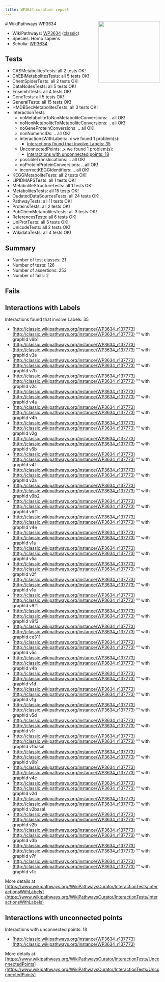 ```yaml
---
title: WP3634 curation report
---
```


<img style="float: right; width: 200px" src="https://upload.wikimedia.org/wikipedia/commons/thumb/8/83/Wplogo_with_text_500.png/640px-Wplogo_with_text_500.png" />
# WikiPathways WP3634

* WikiPathways: [WP3634](https://wikipathways.org/pathways/WP3634) ([classic](https://classic.wikipathways.org/instance/WP3634))
* Species: Homo sapiens
* Scholia: [WP3634](https://scholia.toolforge.org/wikipathways/WP3634)
## Tests
* CASMetabolitesTests: all 2 tests OK!
* ChEBIMetabolitesTests: all 5 tests OK!
* ChemSpiderTests: all 2 tests OK!
* DataNodesTests: all 5 tests OK!
* EnsemblTests: all 4 tests OK!
* GeneTests: all 5 tests OK!
* GeneralTests: all 15 tests OK!
* HMDBSecMetabolitesTests: all 3 tests OK!
* InteractionTests
    * noMetaboliteToNonMetaboliteConversions: .. all OK!
    * noNonMetaboliteToMetaboliteConversions: .. all OK!
    * noGeneProteinConversions: .. all OK!
    * nonNumericIDs: .. all OK!
    * interactionsWithLabels: .x we found 1 problem(s):
        * [Interactions found that involve Labels: 35](#fe97a8fb)
    * UnconnectedPoints: .x we found 1 problem(s):
        * [Interactions with unconnected points: 18](#7f1d407f)
    * possibleTranslocations: .. all OK!
    * noProteinProteinConversions: .. all OK!
    * incorrectKEGGIdentifiers: .. all OK!
* KEGGMetaboliteTests: all 2 tests OK!
* LIPIDMAPSTests: all 1 tests OK!
* MetaboliteStructureTests: all 1 tests OK!
* MetabolitesTests: all 15 tests OK!
* OudatedDataSourcesTests: all 24 tests OK!
* PathwayTests: all 11 tests OK!
* ProteinsTests: all 2 tests OK!
* PubChemMetabolitesTests: all 3 tests OK!
* ReferencesTests: all 6 tests OK!
* UniProtTests: all 5 tests OK!
* UnicodeTests: all 2 tests OK!
* WikidataTests: all 4 tests OK!


## Summary

* Number of test classes: 21
* Number of tests: 126
* Number of assertions: 253
* Number of fails: 2

## Fails

<a name="fe97a8fb" />

## Interactions with Labels

Interactions found that involve Labels: 35

* [http://classic.wikipathways.org/instance/WP3634_r137773](http://classic.wikipathways.org/instance/WP3634_r137773) "" with graphId v6b1
* [http://classic.wikipathways.org/instance/WP3634_r137773](http://classic.wikipathways.org/instance/WP3634_r137773) "" with graphId v3a
* [http://classic.wikipathways.org/instance/WP3634_r137773](http://classic.wikipathways.org/instance/WP3634_r137773) "" with graphId v7b
* [http://classic.wikipathways.org/instance/WP3634_r137773](http://classic.wikipathways.org/instance/WP3634_r137773) "" with graphId v2c
* [http://classic.wikipathways.org/instance/WP3634_r137773](http://classic.wikipathways.org/instance/WP3634_r137773) "" with graphId v4a
* [http://classic.wikipathways.org/instance/WP3634_r137773](http://classic.wikipathways.org/instance/WP3634_r137773) "" with graphId v4h
* [http://classic.wikipathways.org/instance/WP3634_r137773](http://classic.wikipathways.org/instance/WP3634_r137773) "" with graphId v2g
* [http://classic.wikipathways.org/instance/WP3634_r137773](http://classic.wikipathways.org/instance/WP3634_r137773) "" with graphId v5b
* [http://classic.wikipathways.org/instance/WP3634_r137773](http://classic.wikipathways.org/instance/WP3634_r137773) "" with graphId v4f
* [http://classic.wikipathways.org/instance/WP3634_r137773](http://classic.wikipathways.org/instance/WP3634_r137773) "" with graphId v2a
* [http://classic.wikipathways.org/instance/WP3634_r137773](http://classic.wikipathways.org/instance/WP3634_r137773) "" with graphId v9b2
* [http://classic.wikipathways.org/instance/WP3634_r137773](http://classic.wikipathways.org/instance/WP3634_r137773) "" with graphId v6f1
* [http://classic.wikipathways.org/instance/WP3634_r137773](http://classic.wikipathways.org/instance/WP3634_r137773) "" with graphId v4e
* [http://classic.wikipathways.org/instance/WP3634_r137773](http://classic.wikipathways.org/instance/WP3634_r137773) "" with graphId v1a
* [http://classic.wikipathways.org/instance/WP3634_r137773](http://classic.wikipathways.org/instance/WP3634_r137773) "" with graphId v5a
* [http://classic.wikipathways.org/instance/WP3634_r137773](http://classic.wikipathways.org/instance/WP3634_r137773) "" with graphId v2f
* [http://classic.wikipathways.org/instance/WP3634_r137773](http://classic.wikipathways.org/instance/WP3634_r137773) "" with graphId v1e
* [http://classic.wikipathways.org/instance/WP3634_r137773](http://classic.wikipathways.org/instance/WP3634_r137773) "" with graphId v9f1
* [http://classic.wikipathways.org/instance/WP3634_r137773](http://classic.wikipathways.org/instance/WP3634_r137773) "" with graphId v9f2
* [http://classic.wikipathways.org/instance/WP3634_r137773](http://classic.wikipathways.org/instance/WP3634_r137773) "" with graphId ce311
* [http://classic.wikipathways.org/instance/WP3634_r137773](http://classic.wikipathways.org/instance/WP3634_r137773) "" with graphId v5c
* [http://classic.wikipathways.org/instance/WP3634_r137773](http://classic.wikipathways.org/instance/WP3634_r137773) "" with graphId v4b
* [http://classic.wikipathways.org/instance/WP3634_r137773](http://classic.wikipathways.org/instance/WP3634_r137773) "" with graphId v1d
* [http://classic.wikipathways.org/instance/WP3634_r137773](http://classic.wikipathways.org/instance/WP3634_r137773) "" with graphId v1g
* [http://classic.wikipathways.org/instance/WP3634_r137773](http://classic.wikipathways.org/instance/WP3634_r137773) "" with graphId v5d
* [http://classic.wikipathways.org/instance/WP3634_r137773](http://classic.wikipathways.org/instance/WP3634_r137773) "" with graphId v1r
* [http://classic.wikipathways.org/instance/WP3634_r137773](http://classic.wikipathways.org/instance/WP3634_r137773) "" with graphId v1basal
* [http://classic.wikipathways.org/instance/WP3634_r137773](http://classic.wikipathways.org/instance/WP3634_r137773) "" with graphId v9b1
* [http://classic.wikipathways.org/instance/WP3634_r137773](http://classic.wikipathways.org/instance/WP3634_r137773) "" with graphId v4c
* [http://classic.wikipathways.org/instance/WP3634_r137773](http://classic.wikipathways.org/instance/WP3634_r137773) "" with graphId v2d
* [http://classic.wikipathways.org/instance/WP3634_r137773](http://classic.wikipathways.org/instance/WP3634_r137773) "" with graphId v2basal
* [http://classic.wikipathways.org/instance/WP3634_r137773](http://classic.wikipathways.org/instance/WP3634_r137773) "" with graphId v2b
* [http://classic.wikipathways.org/instance/WP3634_r137773](http://classic.wikipathways.org/instance/WP3634_r137773) "" with graphId v3b
* [http://classic.wikipathways.org/instance/WP3634_r137773](http://classic.wikipathways.org/instance/WP3634_r137773) "" with graphId v7f
* [http://classic.wikipathways.org/instance/WP3634_r137773](http://classic.wikipathways.org/instance/WP3634_r137773) "" with graphId v1c


More details at [https://www.wikipathways.org/WikiPathwaysCurator/InteractionTests/interactionsWithLabels](https://www.wikipathways.org/WikiPathwaysCurator/InteractionTests/interactionsWithLabels)

<a name="7f1d407f" />

## Interactions with unconnected points

Interactions with unconnected points: 18

* [http://classic.wikipathways.org/instance/WP3634_r137773](http://classic.wikipathways.org/instance/WP3634_r137773)


More details at [https://www.wikipathways.org/WikiPathwaysCurator/InteractionTests/UnconnectedPoints](https://www.wikipathways.org/WikiPathwaysCurator/InteractionTests/UnconnectedPoints)


